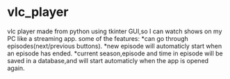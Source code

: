 # vlc_player
vlc player made from python using tkinter GUI,so I can watch shows on my PC like a streaming app.
some of the features:
*can go through episodes(next/previous buttons).
*new episode will automaticly start when an episode has ended.
*current season,episode and time in episode will be saved in a database,and will start automaticly when the app is opened again.
